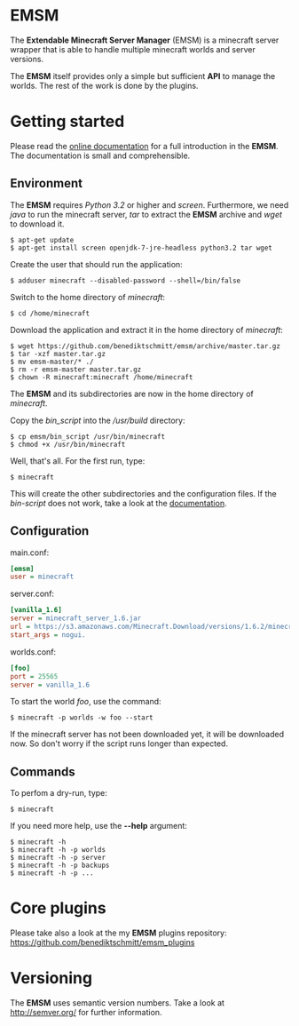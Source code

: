 # EMSM

The **Extendable Minecraft Server Manager** (EMSM) is a minecraft server wrapper that is able to handle multiple minecraft worlds and server versions.

The **EMSM** itself provides only a simple but sufficient **API** to manage the worlds. The rest of the work is done by the plugins.


# Getting started

Please read the [online documentation](http://emsm.benediktschmitt.de) for a full introduction in the **EMSM**. The documentation is small and comprehensible.


## Environment

The **EMSM** requires *Python 3.2* or higher and *screen*. Furthermore, we need *java* to run the minecraft server, *tar* to extract the **EMSM** archive and *wget* to download it.

	$ apt-get update 
	$ apt-get install screen openjdk-7-jre-headless python3.2 tar wget

Create the user that should run the application:

	$ adduser minecraft --disabled-password --shell=/bin/false
      
Switch to the home directory of *minecraft*:

   	$ cd /home/minecraft
   
Download the application and extract it in the home directory of *minecraft*:

	$ wget https://github.com/benediktschmitt/emsm/archive/master.tar.gz
	$ tar -xzf master.tar.gz
	$ mv emsm-master/* ./
	$ rm -r emsm-master master.tar.gz
	$ chown -R minecraft:minecraft /home/minecraft
      
The **EMSM** and its subdirectories are now in the home directory of *minecraft*.

Copy the *bin_script* into the */usr/build* directory:
   
	$ cp emsm/bin_script /usr/bin/minecraft
	$ chmod +x /usr/bin/minecraft

Well, that's all. For the first run, type:

	$ minecraft

This will create the other subdirectories and the configuration files. If the *bin-script* does not work, take a look at the [documentation](http://emsm.benediktschmitt.de/how_to/index.html).


## Configuration

main.conf:
```ini
[emsm]
user = minecraft
```

server.conf:
```ini
[vanilla_1.6]
server = minecraft_server_1.6.jar
url = https://s3.amazonaws.com/Minecraft.Download/versions/1.6.2/minecraft_server.1.6.2.exe
start_args = nogui.
```

worlds.conf:
```ini
[foo]
port = 25565
server = vanilla_1.6
```   

To start the world *foo*, use the command:
	
	$ minecraft -p worlds -w foo --start

If the minecraft server has not been downloaded yet, it will be downloaded now. So don't worry if the script runs longer than expected.

   
## Commands

To perfom a dry-run, type:

	$ minecraft
   
If you need more help, use the **--help** argument:

	$ minecraft -h
	$ minecraft -h -p worlds
	$ minecraft -h -p server
	$ minecraft -h -p backups
	$ minecraft -h -p ...
  

# Core plugins

Please take also a look at the my **EMSM** plugins repository: https://github.com/benediktschmitt/emsm_plugins

  
# Versioning

The **EMSM** uses semantic version numbers. Take a look at http://semver.org/ for further information.
